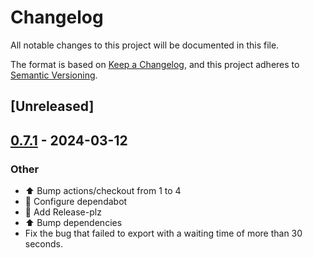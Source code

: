 # Changelog
All notable changes to this project will be documented in this file.

The format is based on [Keep a Changelog](https://keepachangelog.com/en/1.0.0/),
and this project adheres to [Semantic Versioning](https://semver.org/spec/v2.0.0.html).

## [Unreleased]

## [0.7.1](https://github.com/ilaborie/html2pdf/compare/v0.7.0...v0.7.1) - 2024-03-12

### Other
- :arrow_up: Bump actions/checkout from 1 to 4
- :construction_worker: Configure dependabot
- :construction_worker: Add Release-plz
- :arrow_up: Bump dependencies
- Fix the bug that failed to export with a waiting time of more than 30 seconds.
